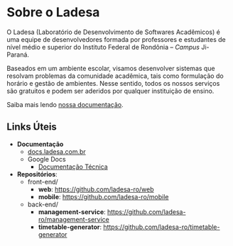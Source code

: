 <!-- adicionar logo do ladesa -->

# Sobre o Ladesa

O Ladesa (Laboratório de Desenvolvimento de Softwares Acadêmicos) é uma equipe de desenvolvedores formada por professores e estudantes de nível médio e superior do Instituto Federal de Rondônia – _Campus_ Ji-Paraná.

Baseados em um ambiente escolar, visamos desenvolver sistemas que resolvam problemas da comunidade acadêmica, tais como formulação do horário e gestão de ambientes. Nesse sentido, todos os nossos serviços são gratuitos e podem ser aderidos por qualquer instituição de ensino.

Saiba mais lendo [nossa documentação](https://docs.ladesa.com.br/introduction/systems).

## Links Úteis

- **Documentação**
  - [docs.ladesa.com.br](https://docs.ladesa.com.br/) 
  - Google Docs
    - [Documentação Técnica](https://docs.google.com/document/d/1HB6QzwVzIVluIq6WzlZJ68DHcR_M7PNXsbHyp2g5BlU/edit?usp=sharing)
- **Repositórios**:
  - front-end/
    - **web**: https://github.com/ladesa-ro/web
    - **mobile**: https://github.com/ladesa-ro/mobile
  - back-end/
    - **management-service**: https://github.com/ladesa-ro/management-service
    - **timetable-generator**: https://github.com/ladesa-ro/timetable-generator

<!-- ### Equipe -->

<!-- adicionar os contributors -->

